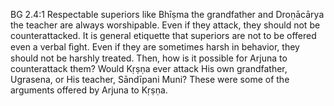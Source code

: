 BG 2.4:1	Respectable superiors like Bhīṣma the grandfather and Droṇācārya the teacher are always worshipable. Even if they attack, they should not be counterattacked. It is general etiquette that superiors are not to be offered even a verbal ﬁght. Even if they are sometimes harsh in behavior, they should not be harshly treated. Then, how is it possible for Arjuna to counterattack them? Would Kṛṣṇa ever attack His own grandfather, Ugrasena, or His teacher, Sāndīpani Muni? These were some of the arguments offered by Arjuna to Kṛṣṇa.
